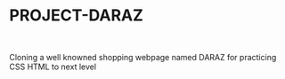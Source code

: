# PROJECT-DARAZ
<br>
<p>Cloning a well knowned shopping webpage named DARAZ for practicing CSS HTML to next level</p>
